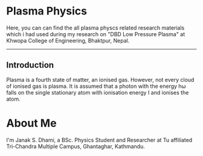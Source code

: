 # Plasma Physics
Here, you can can find the all plasma physcs related research materials which i had used during my research on "DBD Low Pressure Plasma" at Khwopa College of Engineering, Bhaktpur, Nepal.

----------------------------------
## Introduction
Plasma is a fourth state of matter, an ionised gas. However, not every cloud of ionised gas is plasma. It is assumed that a photon with the energy hω falls on the single
stationary atom with ionisation energy I and ionises the atom.

# About Me
I'm Janak S. Dhami, a BSc. Physics Student and Researcher at Tu affiliated Tri-Chandra Multiple Campus, Ghantaghar, Kathmandu.
